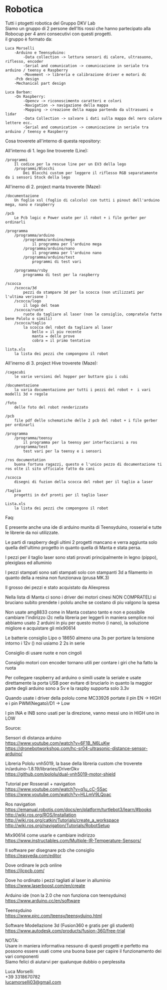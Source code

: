 # Robotica

Tutti i ptogetti robotica del Gruppo DKV Lab<br/>
Siamo un gruppo di 2 persone dell'Itis rossi che hanno partecipato alla Robocup per 4 anni consecutivi con questi progetti.<br/>
il gruppo è formato da:

	Luca Morselli
		-Arduino e Teensyduino:
			-Data collection -> lettura sensori di calore, ultrasuono, riflesso, encoder
			-Serial and comunication -> comunicazione in seriale tra arduino / teensy e Raspberry
			-Movement -> libreria e calibrazione driver e motori dc
		-Pcb design 
		-Mechanical part design
		
	Luca Barban:
		-On Raspberry:
			-Opencv -> riconoscimento caratteri e colori
			-Navigation -> navigazione della mappa
			-Mapping -> creazione della mappa partendo da ultrasuoni o lidar
			-Data Collection -> salvare i dati sulla mappa del nero calore lettere ecc.
			-Serial and comunication -> comunicazione in seriale tra arduino / teensy e Raspberry
			
Cosa troverete all'interno di questa repository:

All'interno di 1. lego line troverete (Line):

	/programmi
		Il codice per la rescue line per un EV3 della lego
		/programmi/Blocchi
			Dei Blocchi custom per leggere il riflesso RGB separatamente da i sensori Stock della lego

All'inerno di 2. project manta troverete (Maze):

	/documentazione
		Un foglio xsl (foglio di calcolo) con tutti i pinout dell'arduino mega, nano e raspberry 
		
	/pcb
		Le Pcb logic e Power usate per il robot + i file gerber per ordinarli
		
	/programma
		/programma/arduino
			/programma/arduino/mega
				il programma per l'arduino mega
			/programma/arduino/nano
				il programma per l'arduino nano
			/programma/arduino/test
				programmi di test vari
		
		/programma/rsby
			programma di test per la raspberry
	
	/scocca
		/scocca/3d
			pezzi da stampare 3d per la scocca (non utilizzati per l'ultima verisone )
		/scocca/logo
			il logo del team
		/scocca/ruote
			ruote da tagliare al laser (non le consiglio, compratele fatte bene Pololu o simili)
		/scocca/taglio
			la scocca del robot da tagliare al laser 
				bello = il piu recente
				manta = delle prove 
				cobra = il primo tentativo
				
	lista.xls 
		la lista dei pezzi che compongono il robot


All'inerno di 3. project Hive troverete (Maze):

	/cagacubi
		le varie versioni del hopper per buttare giu i cubi
		
	/documentazione
		la varia documentazione per tutti i pezzi del robot +  i vari modelli 3d + regole
	
	/foto
		delle foto del robot renderizzato
	
	/pcb 
		file pdf delle schematiche delle 2 pcb del robot + i file gerber per ordinarli
	
	/programma
		/programma/teensy
			il programma per la teensy per interfacciarsi a ros
		/programma/test
			test vari per la teensy e i sensori
	
	/ros documentation
		buona fortuna ragazzi, questo e l'unico pezzo di documentazione ti ros olte il sito ufficiale fatto da cani
	
	/scocca
		disegni di fuzion della scocca del robot per il taglio a laser
	
	/taglio
		progetti in dxf pronti per il taglio laser
		
	Lista.xls
		la lista dei pezzi che compongono il robot

Faq:

E presente anche una ide di arduino munita di Teensyduino, rosserial e tutte le librerie da noi utilizzate.

Le parti di raspberry degli ultimi 2 progetti mancano e verra aggiunta solo quella dell'ultimo progetto in quanto quella di Manta e stata persa.

I pezzi per il taglio laser sono stati provati principalmente in legno (pippo), plexiglass ed alluminio

I pezzi stampati sono sati stampati solo con stampanti 3d a filamento in quanto della a resina non funzionava (prusa MK.3)

Il grosso dei pezzi e stato acquistato da Aliexpress

Nella lista di Manta ci sono i driver dei motori cinesi NON COMPRATELI si bruciano subito prendete i pololu anche se costano di piu valgono la spesa

Non usate amg8833 come in Manta costano tanto e non e possibile cambiare l'indirizzo i2c nella libreria per leggerli in maniera semplice noi abbiamo usato 2 arduini in piu per questo motvo (i nano), la soluzione migliore e acquistare gli mlx90614

Le batterie consiglio Lipo o 18650 almeno una 3s per portare la tensione intorno i 12v () noi usiamo 2 2s in serie

Consiglio di usare ruote e non cingoli

Consiglio motori con encoder tornano utili per contare i giri che ha fatto la ruota

Per collegare raspberry ad arduino o simili usate la seriale e usate direttamente la porta USB poer evitare di bruciarlo in quanto la maggior parte degli arduino sono a 5v e la raspby supporta solo 3.3v

Quando usate i driver della pololu come MC33926 portate il pin EN -> HIGH e i pin PWM(Negato)/D1 -> Low

I pin INA e INB sono usati per la direzione, vanno messi uno in HIGH uno in LOW 




Source:<br/>

Sensori di distanza arduino<br/>
https://www.youtube.com/watch?v=6F1B_N6LuKw<br/>
https://dronebotworkshop.com/hc-sr04-ultrasonic-distance-sensor-arduino/<br/>

Libreria Pololu vnh5019, la base della libreria custom che troverete in/arduino-1.8.19/libraries/DriverDkv<br/>
https://github.com/pololu/dual-vnh5019-motor-shield<br/>
	
Tutorial per Rosserail + navigation<br/>
https://www.youtube.com/watch?v=q1u_cC-5Sac<br/>
https://www.youtube.com/watch?v=HLLmV9LQoac<br/>

Ros navigation<br/>
https://emanual.robotis.com/docs/en/platform/turtlebot3/learn/#books<br/>
http://wiki.ros.org/ROS/Installation<br/>
http://wiki.ros.org/catkin/Tutorials/create_a_workspace<br/>
http://wiki.ros.org/navigation/Tutorials/RobotSetup<br/>

		
Mlx90614 come usarle e cambiare indirizzo<br/>
https://www.instructables.com/Multiple-IR-Temperature-Sensors/<br/>
	
Il software per disegnare pcb che consiglio<br/>
https://easyeda.com/editor<br/>
		
Dove ordinare le pcb online<br/>
https://jlcpcb.com/<br/>
		
Dove ho ordinato i pezzi tagliati al laser in alluminio<br/>
https://www.laserboost.com/en/create<br/>
	
Arduino ide (non la 2.0 che non funziona con teensyduino)<br/>
https://www.arduino.cc/en/software<br/>
			
Teensyduino<br/>
https://www.pjrc.com/teensy/teensyduino.html<br/>
		
Software Modellazione 3d (Fusion360 e gratis per gli studenti)<br/>	
https://www.autodesk.com/products/fusion-360/free-trial<br/>

	
	
NOTA:<br/>
Usare in maniera informativa nessuno di questi progetti e perfetto ma possono essere usati come una buona base per capire il funzionamento dei vari componenti<br/>
Siamo felici di aiutarvi per qualunque dubbio o perplessita<br/>

Luca Morselli:<br/>
+39 3318670782 <br/>
lucamorselli03@gmail.com<br/>
